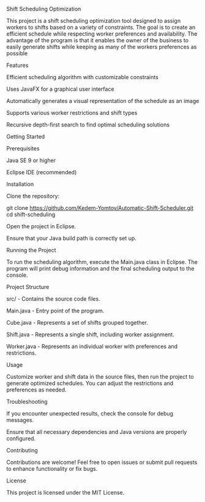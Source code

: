 Shift Scheduling Optimization

This project is a shift scheduling optimization tool designed to assign workers to shifts based on a variety of constraints. The goal is to create an efficient schedule while respecting worker preferences and availability. The advantage of the program is that it enables the owner of the business to easily generate shifts while keeping as many of the workers preferences as possible

Features

Efficient scheduling algorithm with customizable constraints

Uses JavaFX for a graphical user interface

Automatically generates a visual representation of the schedule as an image

Supports various worker restrictions and shift types

Recursive depth-first search to find optimal scheduling solutions


Getting Started

Prerequisites

Java SE 9 or higher

Eclipse IDE (recommended)

Installation

Clone the repository:

git clone https://github.com/Kedem-Yomtov/Automatic-Shift-Scheduler.git
cd shift-scheduling

Open the project in Eclipse.

Ensure that your Java build path is correctly set up.

Running the Project

To run the scheduling algorithm, execute the Main.java class in Eclipse. The program will print debug information and the final scheduling output to the console.

Project Structure

src/ - Contains the source code files.

Main.java - Entry point of the program.

Cube.java - Represents a set of shifts grouped together.

Shift.java - Represents a single shift, including worker assignment.

Worker.java - Represents an individual worker with preferences and restrictions.

Usage

Customize worker and shift data in the source files, then run the project to generate optimized schedules. You can adjust the restrictions and preferences as needed.

Troubleshooting

If you encounter unexpected results, check the console for debug messages.

Ensure that all necessary dependencies and Java versions are properly configured.

Contributing

Contributions are welcome! Feel free to open issues or submit pull requests to enhance functionality or fix bugs.

License

This project is licensed under the MIT License.

